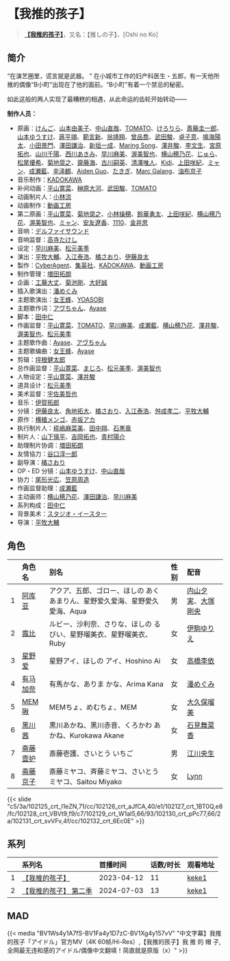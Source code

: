 # 【我推的孩子】


> <u>**[【我推的孩子】](https://bgm.tv/subject/386809)**</u>，又名：【推しの子】、[Oshi no Ko]

## 简介

“在演艺圈里，谎言就是武器。 ”
在小城市工作的妇产科医生・五郎，有一天他所推的偶像“B小町”出现在了他的面前。“B小町”有着一个禁忌的秘密。

如此这般的两人实现了最糟糕的相遇，从此命运的齿轮开始转动——

**制作人员：**
- 原画：[けんご](https://bgm.tv/person/60366)、[山本由美子](https://bgm.tv/person/35620)、[中山直哉](https://bgm.tv/person/34627)、[TOMATO](https://bgm.tv/person/37072)、[けろりら](https://bgm.tv/person/35371)、[斎藤圭一郎](https://bgm.tv/person/31113)、[山本ゆうすけ](https://bgm.tv/person/36238)、[蔣平翊](https://bgm.tv/person/50665)、[範言新](https://bgm.tv/person/49518)、[翁靖翔](https://bgm.tv/person/51300)、[曾品喬](https://bgm.tv/person/51347)、[武田駿](https://bgm.tv/person/50761)、[卓子意](https://bgm.tv/person/53073)、[鳴海陽太](https://bgm.tv/person/57810)、[小田景門](https://bgm.tv/person/36426)、[澤田謙治](https://bgm.tv/person/29731)、[新垣一成](https://bgm.tv/person/27842)、[Maring Song](https://bgm.tv/person/35879)、[澤井駿](https://bgm.tv/person/38327)、[李文生](https://bgm.tv/person/50870)、[宮原拓也](https://bgm.tv/person/24736)、[山川千陽](https://bgm.tv/person/58322)、[西川あきみ](https://bgm.tv/person/59552)、[早川麻美](https://bgm.tv/person/32931)、[渥美智也](https://bgm.tv/person/42697)、[横山穂乃花](https://bgm.tv/person/37240)、[じゅら](https://bgm.tv/person/43135)、[松尾優希](https://bgm.tv/person/44845)、[菊地奨之](https://bgm.tv/person/56036)、[齋藤海](https://bgm.tv/person/58772)、[古川嗣英](https://bgm.tv/person/58307)、[清澤唯人](https://bgm.tv/person/53035)、[Kidi](https://bgm.tv/person/53080)、[上田咲紀](https://bgm.tv/person/59558)、[ミャン](https://bgm.tv/person/57964)、[成瀬藍](https://bgm.tv/person/56374)、[辛泽麒](https://bgm.tv/person/52076)、[Aiden Guo](https://bgm.tv/person/59564)、[たきぎ](https://bgm.tv/person/59482)、[Marc Galang](https://bgm.tv/person/59566)、[油布京子](https://bgm.tv/person/35696)
- 音乐制作：[KADOKAWA](https://bgm.tv/person/19306)
- 补间动画：[平山寛菜](https://bgm.tv/person/35699)、[榊原大河](https://bgm.tv/person/42749)、[武田駿](https://bgm.tv/person/50761)、[TOMATO](https://bgm.tv/person/37072)
- 动画制片人：[小林涼](https://bgm.tv/person/38757)
- 动画制作：[動画工房](https://bgm.tv/person/6305)
- 第二原画：[平山寛菜](https://bgm.tv/person/35699)、[菊地奨之](https://bgm.tv/person/56036)、[小林操穂](https://bgm.tv/person/57669)、[鈴華勇太](https://bgm.tv/person/48757)、[上田咲紀](https://bgm.tv/person/59558)、[横山穂乃花](https://bgm.tv/person/37240)、[渥美智也](https://bgm.tv/person/42697)、[ミャン](https://bgm.tv/person/57964)、[安友遼香](https://bgm.tv/person/60435)、[1110](https://bgm.tv/person/60672)、[金井思](https://bgm.tv/person/64577)
- 音响：[デルファイサウンド](https://bgm.tv/person/29859)
- 音响监督：[高寺たけし](https://bgm.tv/person/2511)
- 设定：[早川麻美](https://bgm.tv/person/32931)、[松元美季](https://bgm.tv/person/31380)
- 演出：[平牧大輔](https://bgm.tv/person/13069)、[入江泰浩](https://bgm.tv/person/224)、[橘さおり](https://bgm.tv/person/27324)、[伊藤良太](https://bgm.tv/person/12792)
- 製作：[CyberAgent](https://bgm.tv/person/49321)、[集英社](https://bgm.tv/person/1307)、[KADOKAWA](https://bgm.tv/person/19306)、[動画工房](https://bgm.tv/person/6305)
- 制作管理：[増田拓朗](https://bgm.tv/person/36388)
- 企画：[工藤大丈](https://bgm.tv/person/18957)、[菊池剛](https://bgm.tv/person/34847)、[大好誠](https://bgm.tv/person/37908)
- 插入歌演出：[潘めぐみ](https://bgm.tv/person/7050)
- 主题歌演出：[女王蜂](https://bgm.tv/person/33490)、[YOASOBI](https://bgm.tv/person/39627)
- 主题歌作词：[アヴちゃん](https://bgm.tv/person/31591)、[Ayase](https://bgm.tv/person/40647)
- 脚本：[田中仁](https://bgm.tv/person/15540)
- 作画监督：[平山寛菜](https://bgm.tv/person/35699)、[TOMATO](https://bgm.tv/person/37072)、[早川麻美](https://bgm.tv/person/32931)、[成瀬藍](https://bgm.tv/person/56374)、[横山穂乃花](https://bgm.tv/person/37240)、[澤井駿](https://bgm.tv/person/38327)、[渥美智也](https://bgm.tv/person/42697)、[松元美季](https://bgm.tv/person/31380)
- 主题歌作曲：[Ayase](https://bgm.tv/person/40647)、[アヴちゃん](https://bgm.tv/person/31591)
- 主题歌编曲：[女王蜂](https://bgm.tv/person/33490)、[Ayase](https://bgm.tv/person/40647)
- 剪辑：[坪根健太郎](https://bgm.tv/person/11745)
- 总作画监督：[平山寛菜](https://bgm.tv/person/35699)、[まじろ](https://bgm.tv/person/12523)、[松元美季](https://bgm.tv/person/31380)、[渥美智也](https://bgm.tv/person/42697)
- 人物设定：[平山寛菜](https://bgm.tv/person/35699)、[澤井駿](https://bgm.tv/person/38327)
- 道具设计：[松元美季](https://bgm.tv/person/31380)
- 美术监督：[宇佐美哲也](https://bgm.tv/person/37294)
- 音乐：[伊賀拓郎](https://bgm.tv/person/17509)
- 分镜：[伊藤良太](https://bgm.tv/person/12792)、[角地拓大](https://bgm.tv/person/28647)、[橘さおり](https://bgm.tv/person/27324)、[入江泰浩](https://bgm.tv/person/224)、[舛成孝二](https://bgm.tv/person/376)、[平牧大輔](https://bgm.tv/person/13069)
- 原作：[横槍メンゴ](https://bgm.tv/person/8640)、[赤坂アカ](https://bgm.tv/person/11195)
- 执行制片人：[椛嶋麻菜美](https://bgm.tv/person/54847)、[田中翔](https://bgm.tv/person/33715)、[石黒竜](https://bgm.tv/person/42744)
- 制片人：[山下愼平](https://bgm.tv/person/35936)、[吉岡拓也](https://bgm.tv/person/52949)、[青村陽介](https://bgm.tv/person/65745)
- 助理制片协调：[増田拓朗](https://bgm.tv/person/36388)
- 友情協力：[谷口淳一郎](https://bgm.tv/person/3063)
- 副导演：[橘さおり](https://bgm.tv/person/27324)
- OP・ED 分镜：[山本ゆうすけ](https://bgm.tv/person/36238)、[中山直哉](https://bgm.tv/person/34627)
- 协力：[尾形光広](https://bgm.tv/person/43280)、[笠原周造](https://bgm.tv/person/52555)
- 作画监督助理：[成瀬藍](https://bgm.tv/person/56374)
- 主动画师：[横山穂乃花](https://bgm.tv/person/37240)、[澤田謙治](https://bgm.tv/person/29731)、[早川麻美](https://bgm.tv/person/32931)
- 系列构成：[田中仁](https://bgm.tv/person/15540)
- 背景美术：[スタジオ・イースター](https://bgm.tv/person/6502)
- 导演：[平牧大輔](https://bgm.tv/person/13069)

## 角色

|     |   角色名   |   别名  | 性别 |  配音  |
|:--- |:------  |:----      |:---  |:--   |
| 1 | [阿库亚](https://bgm.tv/character/102125) | アクア、五郎、ゴロー、ほしの あくあまりん、星野爱久爱海、星野愛久愛海、Aqua | 男 | [内山夕実](https://bgm.tv/person/6560)、[大塚剛央](https://bgm.tv/person/32681) |
| 2 | [露比](https://bgm.tv/character/102126) | ルビー、沙利奈、さりな、ほしの るびい、星野瑠美衣、星野瑠美衣、Ruby | 女 | [伊駒ゆりえ](https://bgm.tv/person/49689) |
| 3 | [星野爱](https://bgm.tv/character/102127) | 星野アイ、ほしの アイ、Hoshino Ai | 女 | [高橋李依](https://bgm.tv/person/17491) |
| 4 | [有马加奈](https://bgm.tv/character/102128) | 有馬かな、ありま かな、Arima Kana | 女 | [潘めぐみ](https://bgm.tv/person/7050) |
| 5 | [MEM啾](https://bgm.tv/character/102129) | MEMちょ、めむちょ、MEM | 女 | [大久保瑠美](https://bgm.tv/person/6090) |
| 6 | [黑川茜](https://bgm.tv/character/102130) | 黒川あかね、黑川赤音、くろかわ あかね、Kurokawa Akane | 女 | [石見舞菜香](https://bgm.tv/person/27559) |
| 7 | [斋藤壹护](https://bgm.tv/character/102131) | 斎藤壱護、さいとう いちご | 男 | [江川央生](https://bgm.tv/person/4104) |
| 8 | [斋藤京子](https://bgm.tv/character/102132) | 斎藤ミヤコ、斉藤ミヤコ、さいとう ミヤコ、Saitou Miyako | 女 | [Lynn](https://bgm.tv/person/15497) |

{{< slide "c5/3a/102125_crt_I1eZN,71/cc/102126_crt_aJfCA,40/e1/102127_crt_1BT0Q,e8/fc/102128_crt_VBVt9,f9/c7/102129_crt_W1aI5,66/93/102130_crt_pPc77,66/2a/102131_crt_svVFv,4f/cc/102132_crt_6Ec0E" >}}

## 系列

|     | 系列名                                          | 首播时间       | 话数/时长 | 观看地址                                                     |
| :-- | :------------------------------------------- | :--------- | :---- | :------------------------------------------------------- |
| 1   | [【我推的孩子】](https://bgm.tv/subject/386809)     | 2023-04-12 | 11    | [keke1](https://www.keke1.app/play/47919-4-423607.html)  |
| 2   | [【我推的孩子】 第二季](https://bgm.tv/subject/443428) | 2024-07-03 | 13    | [keke1](https://www.keke1.app/play/238049-4-757140.html) |

## MAD

{{< media "BV1Ws4y1A7fS-BV1Fa4y1D7zC-BV1Xg4y157vV"
"中文字幕】我推的孩子「アイドル」官方MV（4K 60帧/Hi-Res）,【我推的孩子】我 推 的 帽 子,全网最无违和感的アイドル/偶像中文翻填！简直就是原版（x）" >}}


